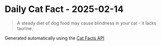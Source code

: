 # Daily Cat Fact - 2025-02-14

> A steady diet of dog food may cause blindness in your cat - it lacks taurine.

Generated automatically using the [Cat Facts API](https://catfact.ninja)

